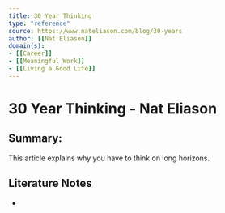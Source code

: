 ```yaml
---
title: 30 Year Thinking
type: "reference"
source: https://www.nateliason.com/blog/30-years 
author: [[Nat Eliason]]
domain(s):
- [[Career]]
- [[Meaningful Work]]
- [[Living a Good Life]]
---
```

# 30 Year Thinking - Nat Eliason

## Summary:

This article explains why you have to think on long horizons. 

## Literature Notes

- 
